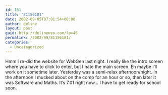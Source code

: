 ```yaml
---
id: 161
title: "81156181"
date: 2002-09-05T07:01:54+00:00
author: deline
layout: post
guid: http://delineneo.com/?p=46
permalink: /2002/09/81156181/
categories:
  - Uncategorized
---
```

Hmm I re-did the website for WebGen last night. I really like the intro screen where you have to click to enter, but I hate the main screen. Eh maybe I&#8217;ll work on it sometime later. Yesterday was a semi-relax afternoon/night. In the afternoon I mucked about on the comp for an hour or so, then later it was Software and Maths. It&#8217;s 7.01 right now&#8230; I have to get ready for school soon.